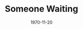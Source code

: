 ---
title: Someone Waiting
date: 1970-11-20
closing_date: 1970-12-05
layout: productions
featured_image:
image_caption:
image_credit:
playbill:
Theatre: Theatre Jacksonville
Venue: Little Theatre
cast:
- John Nedlow: Bill Petry
- Miss Lennie: Ellen Black
- Martin: Ron Speegle
- Vera Nedlow: Carolyn Courreges
- Hilda: Mary Ellen Wofford
- Fenn: Bruce Herbert
- Mrs. Danecourt: Martha Wynn
- A Neighbor: Mary Coyle
crew:
- Director: Robert Knowles
- Technical Director: Ham Waddell
- Stage Manager: Douglas Thomas
- Assistant Stage Manager: Lloyd Jeffords
- Lighting:
  - Lloyd Jeffords
  - Don DuClose
- Sound:
  - Dee McMillin
  - Roberta Quattlebaum
- Set Construction:
  - Don DuClose
  - Rick Henderson
  - Lloyd Jeffords
  - Ben Miller
  - Doris Minton
  - Ken Moody
  - Ann Muller
  - Roberta Quattlebaum
  - Walter Quattlebaum
  - Dick Wiezell
- Properties: Mary Coyle
- Costumes: Gert Berman
- Make-up: Marshall Grauer
- Publicity:
  - Beatrice Quigg
  - Diane Somerville
- Box Office: Ann Dubow
orchestra:
external_links:
---